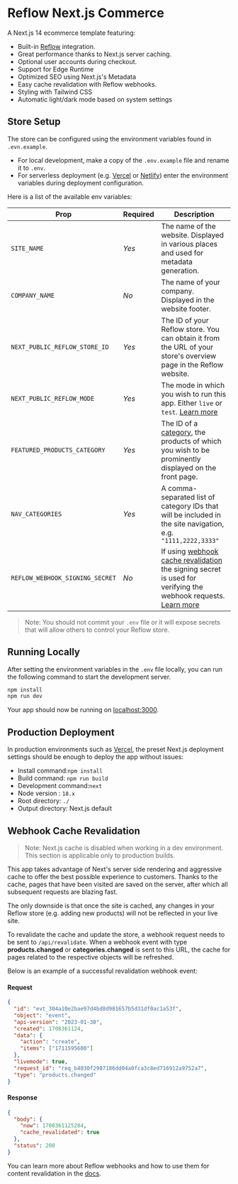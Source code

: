 # Reflow Next.js Commerce

A Next.js 14 ecommerce template featuring:

- Built-in [Reflow](https://reflowhq.com) integration.
- Great performance thanks to Next.js server caching.
- Optional user accounts during checkout.
- Support for Edge Runtime
- Optimized SEO using Next.js's Metadata
- Easy cache revalidation with Reflow webhooks.
- Styling with Tailwind CSS
- Automatic light/dark mode based on system settings

## Store Setup

The store can be configured using the environment variables found in `.evn.example`.

- For local development, make a copy of the `.env.example` file and rename it to `.env`.
- For serverless deployment (e.g. [Vercel](https://vercel.com/) or [Netlify](https://www.netlify.com/)) enter the environment variables during deployment configuration.

Here is a list of the available env variables:

| Prop                            | Required | Description                                                                                                                                                                                                                     |
| ------------------------------- | -------- | ------------------------------------------------------------------------------------------------------------------------------------------------------------------------------------------------------------------------------- |
| `SITE_NAME`                     | _Yes_    | The name of the website. Displayed in various places and used for metadata generation.                                                                                                                                          |
| `COMPANY_NAME`                  | _No_     | The name of your company. Displayed in the website footer.                                                                                                                                                                      |
| `NEXT_PUBLIC_REFLOW_STORE_ID`   | _Yes_    | The ID of your Reflow store. You can obtain it from the URL of your store's overview page in the Reflow website.                                                                                                                |
| `NEXT_PUBLIC_REFLOW_MODE`       | _Yes_    | The mode in which you wish to run this app. Either `live` or `test`. [Learn more](https://reflowhq.com/docs/guide/test-mode)                                                                                                    |
| `FEATURED_PRODUCTS_CATEGORY`    | _Yes_    | The ID of a [category](https://reflowhq.com/docs/guide/categories), the products of which you wish to be prominently displayed on the front page.                                                                               |
| `NAV_CATEGORIES`                | _Yes_    | A comma-separated list of category IDs that will be included in the site navigation, e.g. `"1111,2222,3333"`                                                                                                                    |
| `REFLOW_WEBHOOK_SIGNING_SECRET` | _No_     | If using [webhook cache revalidation](#webhook-cache-revalidation) the signing secret is used for verifying the webhook requests. [Learn more](https://reflowhq.com/docs/api/webhooks-integration#verifying-webhook-signatures) |

> Note: You should not commit your `.env` file or it will expose secrets that will allow others to control your Reflow store.

## Running Locally

After setting the environment variables in the `.env` file locally, you can run the following command to start the development server.

```bash
npm install
npm run dev
```

Your app should now be running on [localhost:3000](http://localhost:3000/).

## Production Deployment

In production environments such as [Vercel](https://vercel.com/), the preset Next.js deployment settings should be enough to deploy the app without issues:

- Install command:`npm install`
- Build command: `npm run build`
- Development command:`next`
- Node version : `18.x`
- Root directory: `./`
- Output directory: Next.js default

## Webhook Cache Revalidation

> Note: Next.js cache is disabled when working in a dev environment. This section is applicable only to production builds.

This app takes advantage of Next's server side rendering and aggressive cache to offer the best possible experience to customers. Thanks to the cache, pages that have been visited are saved on the server, after which all subsequent requests are blazing fast.

The only downside is that once the site is cached, any changes in your Reflow store (e.g. adding new products) will not be reflected in your live site.

To revalidate the cache and update the store, a webhook request needs to be sent to `/api/revalidate`. When a webhook event with type **products.changed** or **categories.changed** is sent to this URL, the cache for pages related to the respective objects will be refreshed.

Below is an example of a successful revalidation webhook event:

#### Request

```json
{
  "id": "evt_304a10e2bae97d4bd8d981657b5d31df0ac1a53f",
  "object": "event",
  "api-version": "2023-01-30",
  "created": 1708361124,
  "data": {
    "action": "create",
    "items": ["1711595600"]
  },
  "livemode": true,
  "request_id": "req_b4030f2987186dd04a0fca3c8ed716912a9752a7",
  "type": "products.changed"
}
```

#### Response

```json
{
  "body": {
    "now": 1708361125284,
    "cache_revalidated": true
  },
  "status": 200
}
```

You can learn more about Reflow webhooks and how to use them for content revalidation in the [docs](https://reflowhq.com/docs/api/webhooks#content-revalidation).
